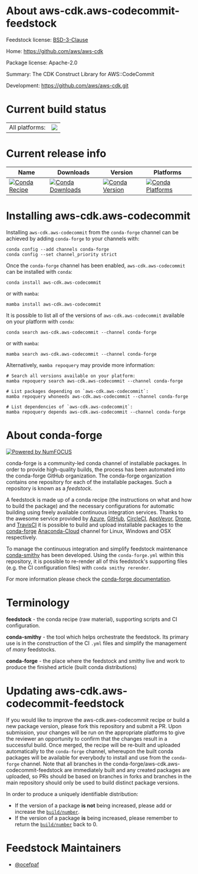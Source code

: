 About aws-cdk.aws-codecommit-feedstock
======================================

Feedstock license: [BSD-3-Clause](https://github.com/conda-forge/aws-cdk.aws-codecommit-feedstock/blob/main/LICENSE.txt)

Home: https://github.com/aws/aws-cdk

Package license: Apache-2.0

Summary: The CDK Construct Library for AWS::CodeCommit

Development: https://github.com/aws/aws-cdk.git

Current build status
====================


<table><tr><td>All platforms:</td>
    <td>
      <a href="https://dev.azure.com/conda-forge/feedstock-builds/_build/latest?definitionId=19902&branchName=main">
        <img src="https://dev.azure.com/conda-forge/feedstock-builds/_apis/build/status/aws-cdk.aws-codecommit-feedstock?branchName=main">
      </a>
    </td>
  </tr>
</table>

Current release info
====================

| Name | Downloads | Version | Platforms |
| --- | --- | --- | --- |
| [![Conda Recipe](https://img.shields.io/badge/recipe-aws--cdk.aws--codecommit-green.svg)](https://anaconda.org/conda-forge/aws-cdk.aws-codecommit) | [![Conda Downloads](https://img.shields.io/conda/dn/conda-forge/aws-cdk.aws-codecommit.svg)](https://anaconda.org/conda-forge/aws-cdk.aws-codecommit) | [![Conda Version](https://img.shields.io/conda/vn/conda-forge/aws-cdk.aws-codecommit.svg)](https://anaconda.org/conda-forge/aws-cdk.aws-codecommit) | [![Conda Platforms](https://img.shields.io/conda/pn/conda-forge/aws-cdk.aws-codecommit.svg)](https://anaconda.org/conda-forge/aws-cdk.aws-codecommit) |

Installing aws-cdk.aws-codecommit
=================================

Installing `aws-cdk.aws-codecommit` from the `conda-forge` channel can be achieved by adding `conda-forge` to your channels with:

```
conda config --add channels conda-forge
conda config --set channel_priority strict
```

Once the `conda-forge` channel has been enabled, `aws-cdk.aws-codecommit` can be installed with `conda`:

```
conda install aws-cdk.aws-codecommit
```

or with `mamba`:

```
mamba install aws-cdk.aws-codecommit
```

It is possible to list all of the versions of `aws-cdk.aws-codecommit` available on your platform with `conda`:

```
conda search aws-cdk.aws-codecommit --channel conda-forge
```

or with `mamba`:

```
mamba search aws-cdk.aws-codecommit --channel conda-forge
```

Alternatively, `mamba repoquery` may provide more information:

```
# Search all versions available on your platform:
mamba repoquery search aws-cdk.aws-codecommit --channel conda-forge

# List packages depending on `aws-cdk.aws-codecommit`:
mamba repoquery whoneeds aws-cdk.aws-codecommit --channel conda-forge

# List dependencies of `aws-cdk.aws-codecommit`:
mamba repoquery depends aws-cdk.aws-codecommit --channel conda-forge
```


About conda-forge
=================

[![Powered by
NumFOCUS](https://img.shields.io/badge/powered%20by-NumFOCUS-orange.svg?style=flat&colorA=E1523D&colorB=007D8A)](https://numfocus.org)

conda-forge is a community-led conda channel of installable packages.
In order to provide high-quality builds, the process has been automated into the
conda-forge GitHub organization. The conda-forge organization contains one repository
for each of the installable packages. Such a repository is known as a *feedstock*.

A feedstock is made up of a conda recipe (the instructions on what and how to build
the package) and the necessary configurations for automatic building using freely
available continuous integration services. Thanks to the awesome service provided by
[Azure](https://azure.microsoft.com/en-us/services/devops/), [GitHub](https://github.com/),
[CircleCI](https://circleci.com/), [AppVeyor](https://www.appveyor.com/),
[Drone](https://cloud.drone.io/welcome), and [TravisCI](https://travis-ci.com/)
it is possible to build and upload installable packages to the
[conda-forge](https://anaconda.org/conda-forge) [Anaconda-Cloud](https://anaconda.org/)
channel for Linux, Windows and OSX respectively.

To manage the continuous integration and simplify feedstock maintenance
[conda-smithy](https://github.com/conda-forge/conda-smithy) has been developed.
Using the ``conda-forge.yml`` within this repository, it is possible to re-render all of
this feedstock's supporting files (e.g. the CI configuration files) with ``conda smithy rerender``.

For more information please check the [conda-forge documentation](https://conda-forge.org/docs/).

Terminology
===========

**feedstock** - the conda recipe (raw material), supporting scripts and CI configuration.

**conda-smithy** - the tool which helps orchestrate the feedstock.
                   Its primary use is in the construction of the CI ``.yml`` files
                   and simplify the management of *many* feedstocks.

**conda-forge** - the place where the feedstock and smithy live and work to
                  produce the finished article (built conda distributions)


Updating aws-cdk.aws-codecommit-feedstock
=========================================

If you would like to improve the aws-cdk.aws-codecommit recipe or build a new
package version, please fork this repository and submit a PR. Upon submission,
your changes will be run on the appropriate platforms to give the reviewer an
opportunity to confirm that the changes result in a successful build. Once
merged, the recipe will be re-built and uploaded automatically to the
`conda-forge` channel, whereupon the built conda packages will be available for
everybody to install and use from the `conda-forge` channel.
Note that all branches in the conda-forge/aws-cdk.aws-codecommit-feedstock are
immediately built and any created packages are uploaded, so PRs should be based
on branches in forks and branches in the main repository should only be used to
build distinct package versions.

In order to produce a uniquely identifiable distribution:
 * If the version of a package **is not** being increased, please add or increase
   the [``build/number``](https://docs.conda.io/projects/conda-build/en/latest/resources/define-metadata.html#build-number-and-string).
 * If the version of a package **is** being increased, please remember to return
   the [``build/number``](https://docs.conda.io/projects/conda-build/en/latest/resources/define-metadata.html#build-number-and-string)
   back to 0.

Feedstock Maintainers
=====================

* [@ocefpaf](https://github.com/ocefpaf/)


